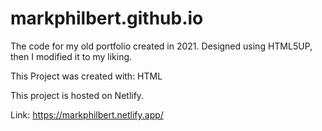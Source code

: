 # markphilbert.github.io

The code for my old portfolio created in 2021. Designed using HTML5UP, then I modified it to my liking.

This Project was created with:
HTML

This project is hosted on Netlify.

Link: https://markphilbert.netlify.app/
